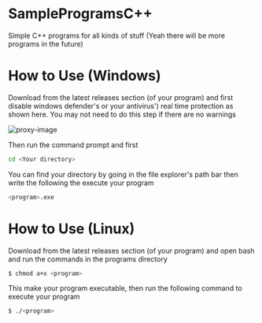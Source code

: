 # SampleProgramsC++
Simple C++ programs for all kinds of stuff (Yeah there will be more programs in the future)

# How to Use (Windows)
Download from the latest releases section (of your program) and first disable windows defender's or your antivirus') real time protection as shown here.
You may not need to do this step if there are no warnings

![proxy-image](https://github.com/TobyAdd/GDH/assets/155897302/7a291dca-7d46-48cb-9e0a-7f7da42a34d3)

Then run the command prompt and first
```sh
cd <Your directory> 
```
You can find your directory by going in the file explorer's path bar then write the following the execute your program

```sh
<program>.exe
```
# How to Use (Linux)
Download from the latest releases section (of your program) and open bash and run the commands in the programs directory
```sh
$ chmod a+x <program>
```
This make your program executable, then run the following command to execute your program
```sh
$ ./<program>
```

